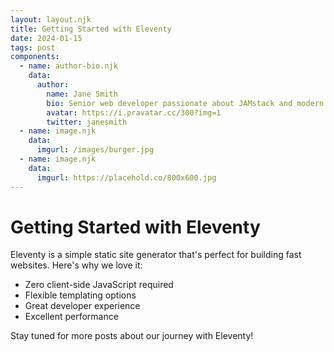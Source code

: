 ```yaml
---
layout: layout.njk
title: Getting Started with Eleventy
date: 2024-01-15
tags: post
components:
  - name: author-bio.njk
    data:
      author:
        name: Jane Smith
        bio: Senior web developer passionate about JAMstack and modern web development.
        avatar: https://i.pravatar.cc/300?img=1
        twitter: janesmith
  - name: image.njk
    data:
      imgurl: /images/burger.jpg
  - name: image.njk
    data:
      imgurl: https://placehold.co/800x600.jpg
---
```

# Getting Started with Eleventy

Eleventy is a simple static site generator that's perfect for building fast websites. Here's why we love it:

- Zero client-side JavaScript required
- Flexible templating options
- Great developer experience
- Excellent performance

Stay tuned for more posts about our journey with Eleventy!